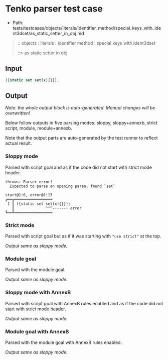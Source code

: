 # Tenko parser test case

- Path: tests/testcases/objects/literals/identifier_method/special_keys_with_ident3dset/as_static_setter_in_obj.md

> :: objects : literals : identifier method : special keys with ident3dset
>
> ::> as static setter in obj

## Input

`````js
({static set set(x){}});
`````

## Output

_Note: the whole output block is auto-generated. Manual changes will be overwritten!_

Below follow outputs in five parsing modes: sloppy, sloppy+annexb, strict script, module, module+annexb.

Note that the output parts are auto-generated by the test runner to reflect actual result.

### Sloppy mode

Parsed with script goal and as if the code did not start with strict mode header.

`````
throws: Parser error!
  Expected to parse an opening paren, found `set`

start@1:0, error@1:13
╔══╦═════════════════
 1 ║ ({static set set(x){}});
   ║              ^^^------- error
╚══╩═════════════════

`````

### Strict mode

Parsed with script goal but as if it was starting with `"use strict"` at the top.

_Output same as sloppy mode._

### Module goal

Parsed with the module goal.

_Output same as sloppy mode._

### Sloppy mode with AnnexB

Parsed with script goal with AnnexB rules enabled and as if the code did not start with strict mode header.

_Output same as sloppy mode._

### Module goal with AnnexB

Parsed with the module goal with AnnexB rules enabled.

_Output same as sloppy mode._
